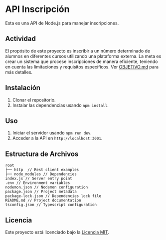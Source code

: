 # API Inscripción

Esta es una API de Node.js para manejar inscripciones.

## Actividad

El propósito de este proyecto es inscribir a un número determinado de alumnos en diferentes cursos utilizando una plataforma externa. La meta es crear un sistema que procese inscripciones de manera eficiente, teniendo en cuenta las limitaciones y requisitos específicos.
Ver [OBJETIVO.md](OBJETIVO.md) para más detalles.

## Instalación

1. Clonar el repositorio.
2. Instalar las dependencias usando `npm install`.

## Uso

1. Iniciar el servidor usando `npm run dev`.
2. Acceder a la API en `http://localhost:3001`.

## Estructura de Archivos

```
root
├── http  // Rest client examples
├── node_modules // Dependencies
index.js // Server entry point
.env // Environment variables
nodemon.json // Nodemon configuration
package.json // Project metadata
package-lock.json // Dependencies lock file
README.md // Project documentation
tsconfig.json // Typescript configuration
```

## Licencia

Este proyecto está licenciado bajo la [Licencia MIT](LICENSE).
